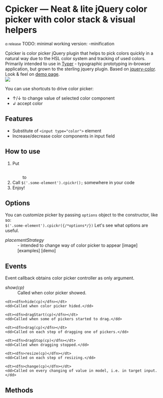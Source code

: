 Cpicker &mdash; Neat & lite jQuery color picker with color stack & visual helpers
===============================
<small>&alpha; release</small>
TODO:
minimal working version:
-minification
<p>
Cpicker is color picker jQuery plugin that helps to pick colors quickly in a natural way due to the HSL color system and tracking of used colors.
Primarily intended to use in <a href="https://github.com/dfcreative/typer">Typer</a> - typographic prototyping in-browser application, but grown to the sterling jquery plugin. Based on <a href="https://github.com/jquery/jquery-color">jquery-color</a>.
Look & feel on <a href="http://dmitry-ivanov.me/playground/cpickr">demo page</a>.<br/>
<img src="http://img-fotki.yandex.ru/get/6511/51833996.0/0_996d3_7b5acfda_orig"/>
</p>
<p>
You can use shortcuts to drive color picker:
</p>
<ul>
	<li>↑/↓ to change value of selected color component</li>
	<li>↲ accept color</li>
</ul>

<h2>Features</h2>
<ul class="features">
<li class="feature">Substitute of <code/>&lt;input type="color"></code> element</li>
<li class="feature">Increase/decrease color components in input field</li>
</ul>

<h2>How to use</h2>
<ol>
	<li>Put <code>
		<script src='js/jquery.color.js'></script>
		<script src='js/jquery.cpickr.js'></script>
	</code> to</li>
	<li>Call <code>$('.some-element').cpickr();</code> somewhere in your code</li>
	<li>Enjoy!</li>
</ol>


<h2>Options</h2>
<p>You can customize picker by passing <code>options</code> object to the constructor, like so: <br/>
	<code>$('.some-element').cpickr({/*options*/})</code>
	Let's see what options are useful.
</p>
<dl>
	<dt><dfn>placementStrategy</dfn></dt>
	<dd> - intended to change way of color picker to appear [image] [examples] [demo]</dd>
</dl>

<h2>Events</h2>
<p>Event callback obtains color picker controller as only argument.
</p>
<dl>
	<dt><dfn>show(cp)</dfn></dt>
	<dd>Called when color picker showed.</dd>

	<dt><dfn>hide(cp)</dfn></dt>
	<dd>Called when color picker hided.</dd>

	<dt><dfn>dragStart(cp)</dfn></dt>
	<dd>Called when some of pickers started to drag.</dd>

	<dt><dfn>drag(cp)</dfn></dt>
	<dd>Called on each step of dragging one of pickers.</dd>

	<dt><dfn>dragStop(cp)</dfn></dt>
	<dd>Called when dragging stopped.</dd>

	<dt><dfn>resize(cp)</dfn></dt>
	<dd>Called on each step of resizing.</dd>

	<dt><dfn>change(cp)</dfn></dt>
	<dd>Called on every changing of value in model, i.e. in target input.</dd>

</dl>

<h2>Methods</h2>